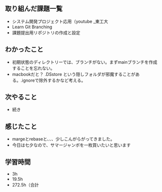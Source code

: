 ## 取り組んだ課題一覧
- システム開発プロジェクト応用（youtube _東工大
- Learn Git Branching
- 課題提出用リポジトリの作成と設定
## わかったこと
- 初期状態のディレクトリーでは、ブランチがない。まずmainブランチを作成することを忘れない。
- macbookだと？ .DSstore という隠しフォルダが邪魔することがある。.ignoreで除外するかなど考える。
## 次やること
- 続き
## 感じたこと
- margeとrebaseと、、、少しこんがらがってきました。
- 今日は七夕なので、サマージャンボを一枚買いたいと思います
## 学習時間
- 3h
- 19.5h
- 272.5h（合計